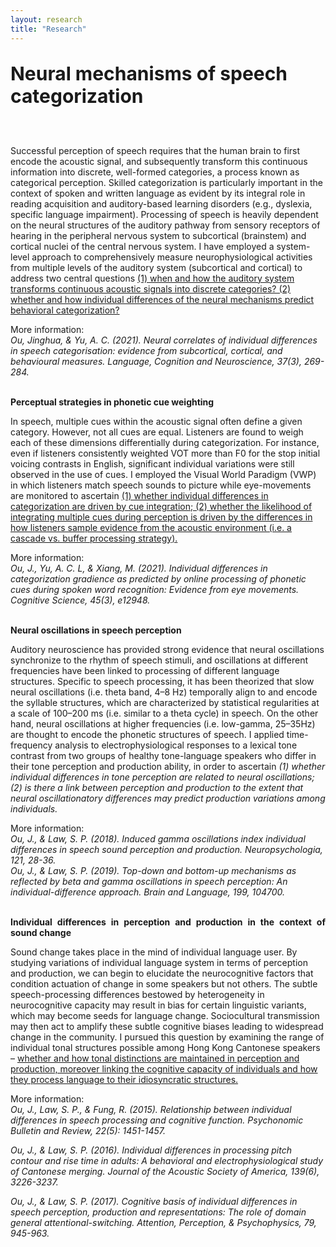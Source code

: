 ```yaml
---
layout: research
title: "Research"
---
```

<p align="justify">
<p style="font-size:30px"><strong>Neural mechanisms of speech categorization</strong></p><br>

Successful perception of speech requires that the human brain to first encode the acoustic signal, and subsequently transform this continuous information into discrete, well-formed categories, a process known as categorical perception. Skilled categorization is particularly important in the context of spoken and written language as evident by its integral role in reading acquisition and auditory-based learning disorders (e.g., dyslexia, specific language impairment). Processing of speech is heavily dependent on the neural structures of the auditory pathway from sensory receptors of hearing in the peripheral nervous system to subcortical (brainstem) and cortical nuclei of the central nervous system. I have employed a system-level approach to comprehensively measure neurophysiological activities from multiple levels of the auditory system (subcortical and cortical) to address two central questions <u>(1) when and how the auditory system transforms continuous acoustic signals into discrete categories? (2) whether and how individual differences of the neural mechanisms predict behavioral categorization?</u> </p>

More information:<br>
<i>Ou, Jinghua, & Yu, A. C. (2021). Neural correlates of individual differences in speech categorisation: evidence from subcortical, cortical, and behavioural measures. Language, Cognition and Neuroscience, 37(3), 269-284.</i><br><br>
 
<p align="justify">
<strong>Perceptual strategies in phonetic cue weighting</strong><br>

In speech, multiple cues within the acoustic signal often define a given category. However, not all cues are equal. Listeners are found to weigh each of these dimensions differentially during categorization. For instance, even if listeners consistently weighted VOT more than F0 for the stop initial voicing contrasts in English, significant individual variations were still observed in the use of cues. I employed the Visual World Paradigm (VWP) in which listeners match speech sounds to picture while eye-movements are monitored to ascertain <u>(1) whether individual differences in categorization are driven by cue integration; (2) whether the likelihood of integrating multiple cues during perception is driven by the differences in how listeners sample evidence from the acoustic environment (i.e. a cascade vs. buffer processing strategy).</u></p> 

More information:<br>
<i>Ou, J., Yu, A. C. L, & Xiang, M. (2021). Individual differences in categorization gradience as predicted by online processing of phonetic cues during spoken word recognition: Evidence from eye movements. Cognitive Science, 45(3), e12948.</i><br><br>

<p align="justify">
<strong>Neural oscillations in speech perception</strong><br>
 
Auditory neuroscience has provided strong evidence that neural oscillations synchronize to the rhythm of speech stimuli, and oscillations at different frequencies have been linked to processing of different language structures. Specific to speech processing, it has been theorized that slow neural oscillations (i.e. theta band, 4–8 Hz) temporally align to and encode the syllable structures, which are characterized by statistical regularities at a scale of 100–200 ms (i.e. similar to a theta cycle) in speech. On the other hand, neural oscillations at higher frequencies (i.e. low-gamma, 25–35Hz) are thought to encode the phonetic structures of speech. I applied time-frequency analysis to electrophysiological responses to a lexical tone contrast from two groups of healthy tone-language speakers who differ in their tone perception and production ability, in order to ascertain <i>(1) whether individual differences in tone perception are related to neural oscillations; (2) is there a link between perception and production to the extent that neural oscillationatory differences may predict production variations among individuals.</i></p>

More information:<br>
<i>Ou, J., & Law, S. P. (2018). Induced gamma oscillations index individual differences in speech sound perception and production. Neuropsychologia, 121, 28-36.</i>  
<i>Ou, J., & Law, S. P. (2019). Top-down and bottom-up mechanisms as reflected by beta and gamma oscillations in speech perception: An individual-difference approach. Brain and Language, 199, 104700.</i><br><br>

<p align="justify">
<strong>Individual differences in perception and production in the context of sound change</strong><br>
 
Sound change takes place in the mind of individual language user. By studying variations of individual language system in terms of perception and production, we can begin to elucidate the neurocognitive factors that condition actuation of change in some speakers but not others. The subtle speech-processing differences bestowed by heterogeneity in neurocognitive capacity may result in bias for certain linguistic variants, which may become seeds for language change. Sociocultural transmission may then act to amplify these subtle cognitive biases leading to widespread change in the community. I pursued this question by examining the range of individual tonal structures possible among Hong Kong Cantonese speakers – <u>whether and how tonal distinctions are maintained in perception and production, moreover linking the cognitive capacity of individuals and how they process language to their idiosyncratic structures.</u></p>

More information:<br> 
<i>Ou, J., Law, S. P., & Fung, R. (2015). Relationship between individual differences in speech processing and cognitive function. Psychonomic Bulletin and Review, 22(5): 1451-1457.</i>
 
<i>Ou, J., & Law, S. P. (2016). Individual differences in processing pitch contour and rise time in adults: A behavioral and electrophysiological study of Cantonese merging. Journal of the Acoustic Society of America, 139(6), 3226-3237.</i>

<i>Ou, J., & Law, S. P. (2017). Cognitive basis of individual differences in speech perception, production and representations: The role of domain general attentional-switching. Attention, Perception, & Psychophysics, 79, 945-963.</i>
 

